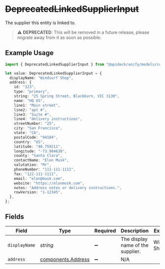 # ~~DeprecatedLinkedSupplierInput~~

The supplier this entity is linked to.

> :warning: **DEPRECATED**: This will be removed in a future release, please migrate away from it as soon as possible.

## Example Usage

```typescript
import { DeprecatedLinkedSupplierInput } from "@apideck/unify/models/components";

let value: DeprecatedLinkedSupplierInput = {
  displayName: "Windsurf Shop",
  address: {
    id: "123",
    type: "primary",
    string: "25 Spring Street, Blackburn, VIC 3130",
    name: "HQ US",
    line1: "Main street",
    line2: "apt #",
    line3: "Suite #",
    line4: "delivery instructions",
    streetNumber: "25",
    city: "San Francisco",
    state: "CA",
    postalCode: "94104",
    country: "US",
    latitude: "40.759211",
    longitude: "-73.984638",
    county: "Santa Clara",
    contactName: "Elon Musk",
    salutation: "Mr",
    phoneNumber: "111-111-1111",
    fax: "122-111-1111",
    email: "elon@musk.com",
    website: "https://elonmusk.com",
    notes: "Address notes or delivery instructions.",
    rowVersion: "1-12345",
  },
};
```

## Fields

| Field                                                    | Type                                                     | Required                                                 | Description                                              | Example                                                  |
| -------------------------------------------------------- | -------------------------------------------------------- | -------------------------------------------------------- | -------------------------------------------------------- | -------------------------------------------------------- |
| `displayName`                                            | *string*                                                 | :heavy_minus_sign:                                       | The display name of the supplier.                        | Windsurf Shop                                            |
| `address`                                                | [components.Address](../../models/components/address.md) | :heavy_minus_sign:                                       | N/A                                                      |                                                          |